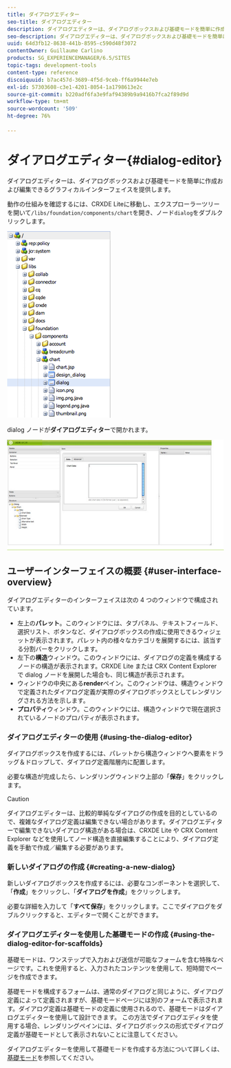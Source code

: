 ```yaml
---
title: ダイアログエディター
seo-title: ダイアログエディター
description: ダイアログエディターは、ダイアログボックスおよび基礎モードを簡単に作成および編集できるグラフィカルインターフェイスを提供します
seo-description: ダイアログエディターは、ダイアログボックスおよび基礎モードを簡単に作成および編集できるグラフィカルインターフェイスを提供します
uuid: 64d3fb12-8638-441b-8595-c590d48f3072
contentOwner: Guillaume Carlino
products: SG_EXPERIENCEMANAGER/6.5/SITES
topic-tags: development-tools
content-type: reference
discoiquuid: b7ac457d-3689-4f5d-9ceb-ff6a9944e7eb
exl-id: 57303608-c3e1-4201-8054-1a1798613e2c
source-git-commit: b220adf6fa3e9faf94389b9a9416b7fca2f89d9d
workflow-type: tm+mt
source-wordcount: '509'
ht-degree: 76%

---
```


# ダイアログエディター{#dialog-editor}

ダイアログエディターは、ダイアログボックスおよび基礎モードを簡単に作成および編集できるグラフィカルインターフェイスを提供します。

動作の仕組みを確認するには、CRXDE Liteに移動し、エクスプローラーツリーを開いて`/libs/foundation/components/chart`を開き、ノード`dialog`をダブルクリックします。

![chlimage_1-247](assets/chlimage_1-247.png)

dialog ノードが&#x200B;**ダイアログエディター**&#x200B;で開かれます。

![screen_shot_2012-02-01at25033pm](assets/screen_shot_2012-02-01at25033pm.png)

## ユーザーインターフェイスの概要 {#user-interface-overview}

ダイアログエディターのインターフェイスは次の 4 つのウィンドウで構成されています。

* 左上の&#x200B;**パレット**。このウィンドウには、タブパネル、テキストフィールド、選択リスト、ボタンなど、ダイアログボックスの作成に使用できるウィジェットが表示されます。パレット内の様々なカテゴリを展開するには、該当する分割バーをクリックします。
* 左下の&#x200B;**構造**&#x200B;ウィンドウ。このウィンドウには、ダイアログの定義を構成するノードの構造が表示されます。CRXDE Lite または CRX Content Explorer で dialog ノードを展開した場合も、同じ構造が表示されます。
* ウィンドウの中央にある&#x200B;**render**&#x200B;ペイン。このウィンドウは、構造ウィンドウで定義されたダイアログ定義が実際のダイアログボックスとしてレンダリングされる方法を示します。
* **プロパティ**&#x200B;ウィンドウ。このウィンドウには、構造ウィンドウで現在選択されているノードのプロパティが表示されます。

### ダイアログエディターの使用  {#using-the-dialog-editor}

ダイアログボックスを作成するには、パレットから構造ウィンドウへ要素をドラッグ＆ドロップして、ダイアログ定義階層内に配置します。

必要な構造が完成したら、レンダリングウィンドウ上部の「**保存**」をクリックします。

>[!CAUTION]
>
>ダイアログエディターは、比較的単純なダイアログの作成を目的としているので、複雑なダイアログ定義は編集できない場合があります。ダイアログエディターで編集できないダイアログ構造がある場合は、CRXDE Lite や CRX Content Explorer などを使用してノード構造を直接編集することにより、ダイアログ定義を手動で作成／編集する必要があります。

### 新しいダイアログの作成  {#creating-a-new-dialog}

新しいダイアログボックスを作成するには、必要なコンポーネントを選択して、「**作成**」をクリックし、「**ダイアログを作成**」をクリックします。

必要な詳細を入力して「**すべて保存**」をクリックします。ここでダイアログをダブルクリックすると、エディターで開くことができます。

### ダイアログエディターを使用した基礎モードの作成 {#using-the-dialog-editor-for-scaffolds}

基礎モードは、ワンステップで入力および送信が可能なフォームを含む特殊なページです。これを使用すると、入力されたコンテンツを使用して、短時間でページを作成できます。

基礎モードを構成するフォームは、通常のダイアログと同じように、ダイアログ定義によって定義されますが、基礎モードページには別のフォームで表示されます。ダイアログ定義は基礎モードの定義に使用されるので、基礎モードはダイアログエディターを使用して設計できます。 この方法でダイアログエディタを使用する場合、レンダリングペインには、ダイアログボックスの形式でダイアログ定義が基礎モードとして表示されないことに注意してください。

ダイアログエディターを使用して基礎モードを作成する方法について詳しくは、[基礎モード](/help/sites-authoring/scaffolding.md)を参照してください。
